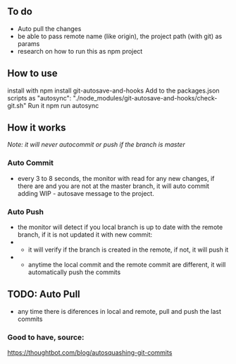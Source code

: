 ## To do
* Auto pull the changes
* be able to pass remote name (like origin), the project path (with git) as params
* research on how to run this as npm project

## How to use
install with
  npm install git-autosave-and-hooks
Add to the packages.json scripts as
  "autosync": "./node_modules/git-autosave-and-hooks/check-git.sh"
Run it
  npm run autosync

  ## How it works
  *Note: it will never autocommit or push if the branch is master*

  ### Auto Commit
  * every 3 to 8 seconds, the monitor with read for any new changes, if there are and you are not at the master branch, it will auto commit adding WIP - autosave message to the project.
  
  ### Auto Push
  * the monitor will detect if you local branch is up to date with the remote branch, if it is not updated it with new commit:
  * * it will verify if  the branch is created in the remote, if not, it will push it
  * * anytime the local commit and the remote commit are different, it will automatically push the commits

  ## TODO: Auto Pull
  * any time there is diferences in local and remote, pull and push the last commits
  
### Good to have, source:
https://thoughtbot.com/blog/autosquashing-git-commits

